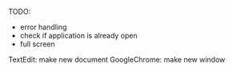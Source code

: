 TODO:
- error handling
- check if application is already open
- full screen

TextEdit: make new document
GoogleChrome: make new window